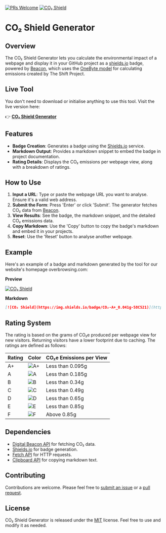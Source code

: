 [![PRs Welcome](https://img.shields.io/badge/PRs-welcome-brightgreen.svg)](https://egghead.io/courses/how-to-contribute-to-an-open-source-project-on-github)
[![CO₂ Shield](https://img.shields.io/badge/CO₂-A+_0.041g-58C521)](https://overbrowsing.com/projects/co2-shield)

# CO₂ Shield Generator

## Overview

The CO₂ Shield Generator lets you calculate the environmental impact of a webpage and display it in your GitHub project as a [shields.io](https://shields.io") badge, powered by [Beacon](https://digitalbeacon.co), which uses the [OneByte model](https://theshiftproject.org/en/lean-ict-2/) for calculating emissions created by The Shift Project.

## Live Tool

You don't need to download or initialise anything to use this tool. Visit the live version here:

👉 [**CO₂ Shield Generator**](https://overbrowsing.com/projects/co2-shield)

## Features

- **Badge Creation**: Generates a badge using the [Shields.io](https://shields.io/) service.  
- **Markdown Output**: Provides a markdown snippet to embed the badge in project documentation.  
- **Rating Details**: Displays the CO₂ emissions per webpage view, along with a breakdown of ratings.  

## How to Use

1. **Input a URL**: Type or paste the webpage URL you want to analyse. Ensure it's a valid web address.
2. **Submit the Form**: Press 'Enter' or click 'Submit'. The generator fetches CO₂ data from [Beacon](https://digitalbeacon.co/).
3. **View Results**: See the badge, the markdown snippet, and the detailed CO₂ emissions data.  
4. **Copy Markdown**: Use the 'Copy' button to copy the badge's markdown and embed it in your projects.
5. **Reset**: Use the 'Reset' button to analyse another webpage.

## Example

Here's an example of a badge and markdown generated by the tool for our website's homepage overbrowsing.com:

**Preview**

[![CO₂ Shield](https://img.shields.io/badge/CO₂-A+_0.041g-58C521)](https://overbrowsing.com/projects/co2-shield)

**Markdown**

```markdown
[![CO₂ Shield](https://img.shields.io/badge/CO₂-A+_0.041g-58C521)](https://overbrowsing.com/projects/co2-shield)
```

## Rating System

The rating is based on the grams of CO₂e produced per webpage view for new visitors. Returning visitors have a lower footprint due to caching. The ratings are defined as follows:

| Rating | Color                                                     | CO₂e Emissions per View |
|--------|-----------------------------------------------------------|-------------------------|
| A+     | ![A+](https://via.placeholder.com/15/58C521/000000?text=+)| Less than 0.095g        |
| A      | ![A](https://via.placeholder.com/15/20AE69/000000?text=+) |Less than 0.185g         |
| B      | ![B](https://via.placeholder.com/15/2D8EAC/000000?text=+) | Less than 0.34g         |
| C      | ![C](https://via.placeholder.com/15/C89806/000000?text=+) | Less than 0.49g         |
| D      | ![D](https://via.placeholder.com/15/C05328/000000?text=+) | Less than 0.65g         |
| E      | ![E](https://via.placeholder.com/15/B71E1E/000000?text=+) | Less than 0.85g         |
| F      | ![F](https://via.placeholder.com/15/652A2A/000000?text=+) | Above 0.85g             |

## Dependencies

- [Digital Beacon API](https://digitalbeacon.co/) for fetching CO₂ data.
- [Shields.io](https://shields.io/) for badge generation.
- [Fetch API](https://developer.mozilla.org/en-US/docs/Web/API/Fetch_API) for HTTP requests.
- [Clipboard API](https://developer.mozilla.org/en-US/docs/Web/API/Clipboard_API) for copying markdown text.

## Contributing

Contributions are welcome. Please feel free to [submit an issue](https://github.com/overbrowsing/co2-shield/issues) or a [pull request](https://github.com/overbrowsing/co2-shield/pulls).

## License

CO₂ Shield Generator is released under the [MIT](/LICENSE) license. Feel free to use and modify it as needed.